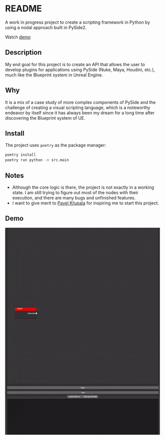 # README

A work in progress project to create a scripting framework in Python by using a nodal approach built in PySide2.

Watch [demo](#demo)

## Description

My end goal for this project is to create an API that allows the user to develop plugins for applications using PySide (Nuke, Maya, Houdini, etc.), much like the Blueprint system in Unreal Engine.

## Why

It is a mix of a case study of more complex components of PySide and the challenge of creating a visual scripting language, which is a noteworthy endeavor by itself since it has always been my dream for a long time after discovering the Blueprint system of UE.

## Install

The project uses `poetry` as the package manager:

```sh
poetry install
poetry run python -m src.main
```

## Notes

- Although the core logic is there, the project is not exactly in a working state. I am still trying to figure out most of the nodes with their execution, and there are many bugs and unfinished features.
- I want to give merit to [Pavel Křupala](https://gitlab.com/pavel.krupala) for inspiring me to start this project.

## Demo

![demo](resources/demo.gif)
